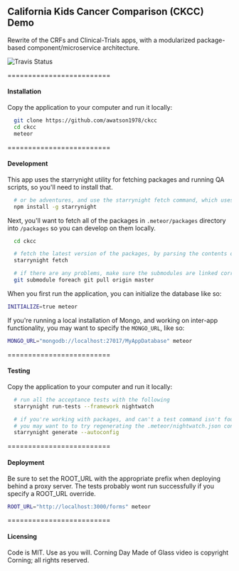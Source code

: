 ## California Kids Cancer Comparison (CKCC) Demo

Rewrite of the CRFs and Clinical-Trials apps, with a modularized package-based component/microservice architecture.

![Travis Status](https://travis-ci.org/awatson1978/ckcc.svg?branch=multiuser)

=========================
#### Installation  
Copy the application to your computer and run it locally:

````sh
  git clone https://github.com/awatson1978/ckcc
  cd ckcc
  meteor
````


=========================
#### Development

This app uses the starrynight utility for fetching packages and running QA scripts, so you'll need to install that.

````sh
  # or be adventures, and use the starrynight fetch command, which uses the .meteor/repo file
  npm install -g starrynight
````

Next, you'll want to fetch all of the packages in ``.meteor/packages`` directory into ``/packages`` so you can develop on them locally.
````sh
  cd ckcc

  # fetch the latest version of the packages, by parsing the contents of the .meteor/repo file
  starrynight fetch

  # if there are any problems, make sure the submodules are linked correctly
  git submodule foreach git pull origin master

````

When you first run the application, you can initialize the database like so:
````sh
INITIALIZE=true meteor
````


If you're running a local installation of Mongo, and working on inter-app functionality, you may want to specify the ``MONGO_URL``, like so:
````sh
MONGO_URL="mongodb://localhost:27017/MyAppDatabase" meteor
````


=========================
#### Testing  
Copy the application to your computer and run it locally:

````sh
  # run all the acceptance tests with the following
  starrynight run-tests --framework nightwatch

  # if you're working with packages, and can't a test command isn't found
  # you may want to to try regenerating the .meteor/nightwatch.json config file
  starrynight generate --autoconfig
````

=========================
#### Deployment
Be sure to set the ROOT_URL with the appropriate prefix when deploying behind a proxy server.  The tests probably wont run successfully if you specify a ROOT_URL override.  

````sh
ROOT_URL="http://localhost:3000/forms" meteor
````


=========================
#### Licensing  

Code is MIT.  Use as you will.
Corning Day Made of Glass video is copyright Corning; all rights reserved.
